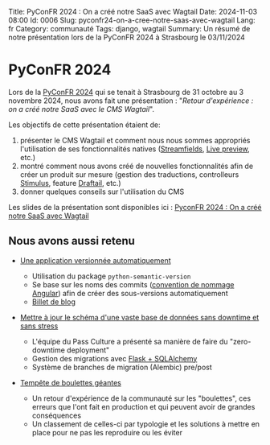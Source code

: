 Title: PyConFR 2024 : On a créé notre SaaS avec Wagtail
Date: 2024-11-03 08:00
Id: 0006
Slug: pyconfr24-on-a-cree-notre-saas-avec-wagtail
Lang: fr
Category: communauté
Tags: django, wagtail
Summary: Un résumé de notre présentation lors de la PyConFR 2024 à Strasbourg le 03/11/2024

# PyConFR 2024

Lors de la [PyConFR 2024](https://www.pycon.fr/2024/) qui se tenait à Strasbourg de 31 octobre au 3 novembre 2024, nous avons fait une présentation : "*Retour d'expérience : on a créé notre SaaS avec le CMS Wagtail*".

Les objectifs de cette présentation étaient de:
1. présenter le CMS Wagtail et comment nous nous sommes appropriés l'utilisation de ses fonctionnalités natives ([Streamfields](https://docs.wagtail.org/en/v2.16.1/topics/streamfield.html), [Live preview](https://docs.wagtail.org/en/v4.0.3/editor_manual/new_pages/previewing_and_submitting_for_moderation.html), etc.)
1. montré comment nous avons créé de nouvelles fonctionnalités afin de créer un produit sur mesure (gestion des traductions, controlleurs [Stimulus](https://docs.wagtail.org/en/stable/contributing/ui_guidelines.html#stimulus), feature [Draftail](https://www.draftail.org/), etc.)
1. donner quelques conseils sur l'utilisation du CMS

Les slides de la présentation sont disponibles ici :
[PyconFR 2024 : On a créé notre SaaS avec Wagtail](https://docs.google.com/presentation/d/e/2PACX-1vQ_4_AOIPARk-YpCgsToQ-NrfPgg9jWJ4LklpDceamIW_F2Ul2oOGC9SvNzRUWAfsVKEBVBcdTPZOtJ/pub?start=false&loop=false)

## Nous avons aussi retenu

- [Une application versionnée automatiquement](https://www.pycon.fr/2024/fr/talks/short-talk.html#talk-9YNYJQ)
  - Utilisation du package `python-semantic-version`
  - Se base sur les noms des commits ([convention de nommage Angular](https://github.com/angular/angular.js/blob/master/DEVELOPERS.md#commits)) afin de créer des sous-versions automatiquement
  - [Billet de blog](https://rigaudie.fr/article/python/generer-une-application-versionnee-automatiquement-avec-une-release-semantique/)


- [Mettre à jour le schéma d'une vaste base de données sans downtime et sans stress](https://www.pycon.fr/2024/fr/talks/short-talk.html#talk-WQEXVB)
  - L'équipe du Pass Culture a présenté sa manière de faire du "zero-downtime deployment"
  - Gestion des migrations avec [Flask + SQLAlchemy](https://flask-sqlalchemy.readthedocs.io/en/stable/)
  - Système de branches de migration (Alembic) pre/post

- [Tempête de boulettes géantes](https://www.pycon.fr/2024/fr/talks/long-talk.html#talk-7DNDLP)
  - Un retour d'expérience de la communauté sur les "boulettes", ces erreurs que l'ont fait en production et qui peuvent avoir de grandes conséquences
  - Un classement de celles-ci par typologie et les solutions à mettre en place pour ne pas les reproduire ou les éviter
